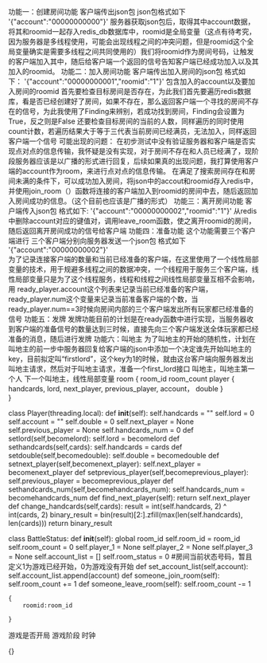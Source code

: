 功能一：创建房间功能
    客户端传出json包
        json包格式如下
        '{\"account\":\"00000000000\"}'
    服务器获取json包后，取得其中account数据，将其和roomid一起存入redis_db数据库中，roomid是全局变量（这点有待考究，因为服务器是多线程使用，可能会出现线程之间的冲突问题，但是roomid这个全局变量确实是需要多线程之间共同使用的）我们将roomid作为房间号码，让触发的客户端加入其中，随后给客户端一个返回的信号告知客户端已经成功加入以及其加入的roomid。
功能二：加入房间功能
    客户端传出加入房间的json包
        格式如下：
        '{\"account\":\"00000000001\",\"roomid\":\"1\"}'
    包含加入的account以及要加入房间的roomid
    首先要检查目标房间是否存在，为此我们首先要遍历redis数据库，看是否已经创建好了房间，如果不存在，那么返回客户端一个寻找的房间不存在的信号，为此我使用了Finding来辨别，若成功找到房间，Finding会设置为True，反之则是False
    还要检查目标房间的当前的人数，同样遍历的同时使用count计数，若遍历结果大于等于三代表当前房间已经满员，无法加入，同样返回客户端一个信号
    可能出现的问题：
    在初步测试中没有验证服务器和客户端是否实现点对点的信息传输，我怀疑是没有实现，对于房间不存在和人员已经满了，现阶段服务器应该是以广播的形式进行回复，后续如果真的出现问题，我打算使用客户端的account作为room，来进行点对点的信息传输。
    在满足了搜索房间存在和房间未满的条件下，可以成功加入房间，将json中的accout和roomid存入redis中，并使用join_room（）函数将连接的客户端加入到roomid的房间中去，随后返回加入房间成功的信息。（这个目前也应该是广播的形式）
功能三：离开房间功能
    客户端传入json包
        格式如下:
        '{\"account\":\"00000000002\",\"roomid\":\"1\"}'
    从redis中删除account对应的键值对，调用leave_room函数，使之离开roomid的房间，随后返回离开房间成功的信号给客户端
功能四：准备功能
    这个功能需要三个客户端进行
    三个客户端分别向服务器发送一个json包
    格式如下
        '{\"account\":\"00000000002\"}'    
    为了记录连接客户端的数量和当前已经准备的客户端，在这里使用了一个线性局部变量的技术，用于规避多线程之间的数据冲突，一个线程用于服务三个客户端，线性局部变量只是为了这个线程服务，线程和线程之间线性局部变量互相不会影响，用    ready_player.account这个列表来记录当前已经准备的客户端，
    ready_player.num这个变量来记录当前准备客户端的个数，当ready_player.num==3时候向房间内部的三个客户端发出所有玩家都已经准备的信号
功能五：发牌
    发牌功能目前的计划是在ready函数中进行实现，当服务器收到客户端的准备信号的数量达到三时候，直接先向三个客户端发送全体玩家都已经准备的消息，随后进行发牌
功能六：叫地主
    为了叫地主的开始的随机性，计划在叫地主的前一步中服务器回复给客户端的json中添加一个决定谁先开始叫地主的key，目前拟定叫“firstlord”，这个key为1的时候，就由这台客户端向服务器发出叫地主请求，然后对于叫地主请求，准备一个first_lord接口
    叫地主，叫地主第一个人
            下一个叫地主，线性局部变量
            room
            {
                room_id
                room_count
                player
                {   
                    handcards,
                    lord,
                    next_player,
                    previous_player,
                    account，
                    double
                }    
            }



class Player(threading.local):
    def __init__(self):
        self.handcards = ""
        self.lord = 0
        self.account = ""
        self.double = 0
        self.next_player  = None
        self.previous_player = None
        self.handcards_num = 0
    def setlord(self,becomelord):
        self.lord = becomelord
    def sethandcards(self,cards):
        self.handcards = cards
    def setdouble(self,becomedouble):
        self.double = becomedouble
    def setnext_player(self,becomenext_player):
        self.next_player = becomenext_player
    def setprevious_player(self,becomeprevious_player):
        self.previous_player = becomeprevious_player
    def sethandcards_num(self,becomehandcards_num):
        self.handcards_num = becomehandcards_num
    def find_next_player(self):
        return self.next_player
    def change_handcards(self,cards):
        result = int(self.handcards, 2) ^ int(cards, 2)
        binary_result = bin(result)[2:].zfill(max(len(self.handcards), len(cards)))
        return binary_result

class BattleStatus:
    def __init__(self):
        global room_id
        self.room_id = room_id
        self.room_count = 0
        self.player_1 = None
        self.player_2 = None
        self.player_3 = None
        self.account_list = []
        self.room_status = 0 #房间当前状态号码，暂且定义1为游戏已经开始，0为游戏没有开始
    def set_account_list(self,account):
        self.account_list.append(account)
    def someone_join_room(self):
        self.room_count += 1
    def someone_leave_room(self):
        self.room_count -= 1

    {
        roomid:room_id
        
    }

游戏是否开局
游戏阶段
时钟
<!-- 房间满了没告诉我
房间不存在没告诉我 -->
{}